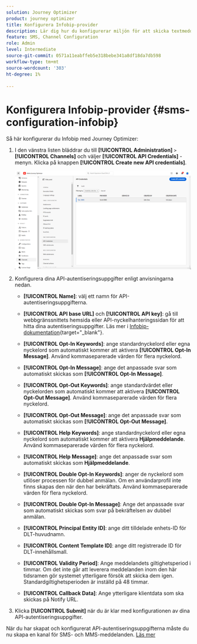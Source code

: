 ```yaml
---
solution: Journey Optimizer
product: journey optimizer
title: Konfigurera Infobip-provider
description: Lär dig hur du konfigurerar miljön för att skicka textmeddelanden och MMS med Journey Optimizer med Infobip
feature: SMS, Channel Configuration
role: Admin
level: Intermediate
source-git-commit: 0571a11eabffeb5e318bebe341a8df18da7db598
workflow-type: tm+mt
source-wordcount: '303'
ht-degree: 1%

---
```


# Konfigurera Infobip-provider {#sms-configuration-infobip}

Så här konfigurerar du Infobip med Journey Optimizer:

1. I den vänstra listen bläddrar du till **[!UICONTROL Administration]** `>` **[!UICONTROL Channels]** och väljer **[!UICONTROL API Credentials]** -menyn. Klicka på knappen **[!UICONTROL Create new API credentials]**.

   ![](assets/sms_6.png)

1. Konfigurera dina API-autentiseringsuppgifter enligt anvisningarna nedan.

   * **[!UICONTROL Name]**: välj ett namn för API-autentiseringsuppgifterna.

   * **[!UICONTROL API base URL]** och **[!UICONTROL API key]**: gå till webbgränssnittets hemsida eller API-nyckelhanteringssidan för att hitta dina autentiseringsuppgifter. Läs mer i [Infobip-dokumentation](https://www.infobip.com/docs/api){target="_blank"}.

   * **[!UICONTROL Opt-In Keywords]**: ange standardnyckelord eller egna nyckelord som automatiskt kommer att aktivera **[!UICONTROL Opt-In Message]**. Använd kommaseparerade värden för flera nyckelord.

   * **[!UICONTROL Opt-In Message]**: ange det anpassade svar som automatiskt skickas som **[!UICONTROL Opt-In Message]**.

   * **[!UICONTROL Opt-Out Keywords]**: ange standardvärdet eller nyckelorden som automatiskt kommer att aktivera **[!UICONTROL Opt-Out Message]**. Använd kommaseparerade värden för flera nyckelord.

   * **[!UICONTROL Opt-Out Message]**: ange det anpassade svar som automatiskt skickas som **[!UICONTROL Opt-Out Message]**.

   * **[!UICONTROL Help Keywords]**: ange standardnyckelord eller egna nyckelord som automatiskt kommer att aktivera **Hjälpmeddelande**. Använd kommaseparerade värden för flera nyckelord.

   * **[!UICONTROL Help Message]**: ange det anpassade svar som automatiskt skickas som **Hjälpmeddelande**.

   * **[!UICONTROL Double Opt-In Keywords]**: anger de nyckelord som utlöser processen för dubbel anmälan. Om en användarprofil inte finns skapas den när den har bekräftats. Använd kommaseparerade värden för flera nyckelord.

   * **[!UICONTROL Double Opt-In Message]**: Ange det anpassade svar som automatiskt skickas som svar på bekräftelsen av dubbel anmälan.

   * **[!UICONTROL Principal Entity ID]**: ange ditt tilldelade enhets-ID för DLT-huvudnamn.

   * **[!UICONTROL Content Template ID]**: ange ditt registrerade ID för DLT-innehållsmall.

   * **[!UICONTROL Validity Period]**: Ange meddelandets giltighetsperiod i timmar. Om det inte går att leverera meddelanden inom den här tidsramen gör systemet ytterligare försök att skicka dem igen. Standardgiltighetsperioden är inställd på 48 timmar.

   * **[!UICONTROL Callback Data]**: Ange ytterligare klientdata som ska skickas på Notify URL.

1. Klicka **[!UICONTROL Submit]** när du är klar med konfigurationen av dina API-autentiseringsuppgifter.

När du har skapat och konfigurerat API-autentiseringsuppgifterna måste du nu skapa en kanal för SMS- och MMS-meddelanden. [Läs mer](sms-configuration-surface.md)
